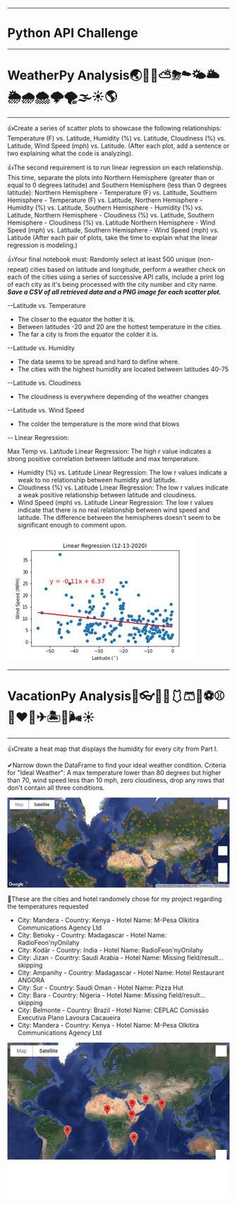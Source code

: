 ***
# Python API Challenge
***
# WeatherPy Analysis🌏🌄🌅⛅⛈☁🌤🌥🌦🌧🌨🌩🌪🌫☀🌎
***
👍Create a series of scatter plots to showcase the following relationships: Temperature (F) vs. Latitude, Humidity (%) vs. Latitude, Cloudiness (%) vs. Latitude, Wind Speed (mph) vs. Latitude. (After each plot, add a sentence or two explaining what the code is analyzing).

👍The second requirement is to run linear regression on each relationship. This time, separate the plots into Northern Hemisphere (greater than or equal to 0 degrees latitude) and Southern Hemisphere (less than 0 degrees latitude): Northern Hemisphere - Temperature (F) vs. Latitude, Southern Hemisphere - Temperature (F) vs. Latitude, Northern Hemisphere - Humidity (%) vs. Latitude, Southern Hemisphere - Humidity (%) vs. Latitude, Northern Hemisphere - Cloudiness (%) vs. Latitude, Southern Hemisphere - Cloudiness (%) vs. Latitude
Northern Hemisphere - Wind Speed (mph) vs. Latitude, Southern Hemisphere - Wind Speed (mph) vs. Latitude (After each pair of plots, take the time to explain what the linear regression is modeling.)

👍Your final notebook must: Randomly select at least 500 unique (non-repeat) cities based on latitude and longitude, perform a weather check on each of the cities using a series of successive API calls, include a print log of each city as it's being processed with the city number and city name.
            ***Save a CSV of all retrieved data and a PNG image for each scatter plot.***
            
--Latitude vs. Temperature
* The closer to the equator the hotter it is.
* Between latitudes -20 and 20 are the hottest temperature in the cities.
* The far a city is from the equator the colder it is.

--Latitude vs. Humidity
* The data seems to be spread and hard to define where.
* The cities with the highest humidity are located between latitudes 40-75

--Latitude vs. Cloudiness
* The cloudiness is everywhere depending of the weather changes

--Latitude vs. Wind Speed
* The colder the temperature is the more wind that blows

-- Linear Regression:

 Max Temp vs. Latitude Linear Regression: The high r value indicates a strong positive correlation between latitude and max temperature.
* Humidity (%) vs. Latitude Linear Regression: The low r values indicate a weak to no relationship between humidity and latitude.
* Cloudiness (%) vs. Latitude Linear Regression: The low r values indicate a weak positive relationship between latitude and cloudiness.     
* Wind Speed (mph) vs. Latitude Linear Regression: The low r values indicate that there is no real relationship between wind speed and latitude. 
                                                  The difference between the hemispheres doesn't seem to be significant enough to comment upon.
<p align= "center">
           
![alt text](https://github.com/Krla20/python-api-challenge/blob/main/output_data/linear_regression.png?raw=true)

***
# VacationPy Analysis🎉👓🥽🧤🩱🩳👚⚽⚾🏈♥🚊✈🏝🌄🌬☀
***
👍Create a heat map that displays the humidity for every city from Part I.

✔Narrow down the DataFrame to find your ideal weather condition. Criteria for "Ideal Weather": A max temperature lower than 80 degrees but higher than 70, wind speed less than 10 mph, zero cloudiness, drop any rows that don't contain all three conditions.

<p align= "center">
           
![alt text](https://github.com/Krla20/python-api-challenge/blob/main/output_data/map.png)

👀These are the cities and hotel randomely chose for my project regarding the temperatures requested 

* City: Mandera - Country: Kenya - Hotel Name: M-Pesa Olkitira Communications Agency Ltd
* City: Betioky - Country: Madagascar - Hotel Name: RadioFeon'nyOnilahy
* City: Kodār - Country: India - Hotel Name: RadioFeon'nyOnilahy
* City: Jizan - Country: Saudi Arabia - Hotel Name: Missing field/result... skipping
* City: Ampanihy - Country: Madagascar - Hotel Name: Hotel Restaurant ANGORA
* City: Sur - Country: Saudi Oman - Hotel Name: Pizza Hut
* City: Bara - Country: Nigeria - Hotel Name: Missing field/result... skipping
* City: Belmonte - Country: Brazil - Hotel Name: CEPLAC Comissão Executiva Plano Lavoura Cacaueira
* City: Mandera - Country: Kenya - Hotel Name: M-Pesa Olkitira Communications Agency Ltd

<p align= "center">
           
![alt text](https://github.com/Krla20/python-api-challenge/blob/main/output_data/map%20(2).png)
